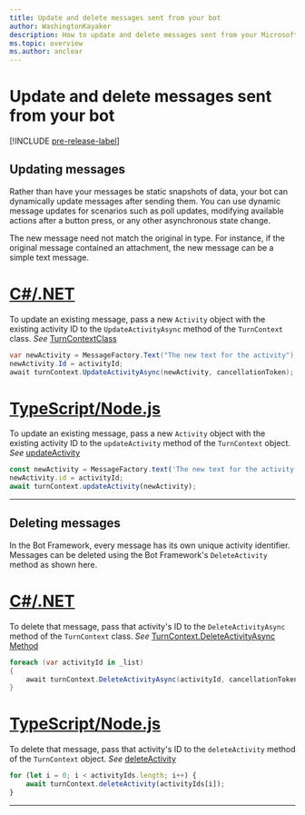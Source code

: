 ```yaml
---
title: Update and delete messages sent from your bot
author: WashingtonKayaker
description: How to update and delete messages sent from your Microsoft Teams bot
ms.topic: overview
ms.author: anclear
---
```


# Update and delete messages sent from your bot

[!INCLUDE [pre-release-label](~/includes/v4-to-v3-pointer-bots.md)]

## Updating messages

Rather than have your messages be static snapshots of data, your bot can dynamically update messages after sending them. You can use dynamic message updates for scenarios such as poll updates, modifying available actions after a button press, or any other asynchronous state change.

The new message need not match the original in type. For instance, if the original message contained an attachment, the new message can be a simple text message.

# [C#/.NET](#tab/dotnet)

To update an existing message, pass a new `Activity` object with the existing activity ID to the `UpdateActivityAsync` method of the `TurnContext` class. *See* [TurnContextClass](/dotnet/api/microsoft.bot.builder.turncontext?view=botbuilder-dotnet-stable)

```csharp
var newActivity = MessageFactory.Text("The new text for the activity");
newActivity.Id = activityId;
await turnContext.UpdateActivityAsync(newActivity, cancellationToken);
```

# [TypeScript/Node.js](#tab/typescript)

To update an existing message, pass a new `Activity` object with the existing activity ID to the `updateActivity` method of the `TurnContext` object. *See* [updateActivity](/javascript/api/botbuilder-core/turncontext?view=botbuilder-ts-latest#updateactivity-partial-activity--)

```typescript
const newActivity = MessageFactory.text('The new text for the activity');
newActivity.id = activityId;
await turnContext.updateActivity(newActivity);
```

---

## Deleting messages

In the Bot Framework, every message has its own unique activity identifier.
Messages can be deleted using the Bot Framework's `DeleteActivity` method as shown here.

# [C#/.NET](#tab/dotnet)

To delete that message, pass that activity's ID to the `DeleteActivityAsync` method of the `TurnContext` class. *See* [TurnContext.DeleteActivityAsync Method](/dotnet/api/microsoft.bot.builder.turncontext.deleteactivityasync?view=botbuilder-dotnet-stable)

```csharp
foreach (var activityId in _list)
{
    await turnContext.DeleteActivityAsync(activityId, cancellationToken);
}
```

# [TypeScript/Node.js](#tab/typescript)

To delete that message, pass that activity's ID to the `deleteActivity` method of the `TurnContext` object. *See* [deleteActivity](/javascript/api/botbuilder-core/turncontext?view=botbuilder-ts-latest#deleteactivity-string---partial-conversationreference--)

```typescript
for (let i = 0; i < activityIds.length; i++) {
    await turnContext.deleteActivity(activityIds[i]);
}
```

---
